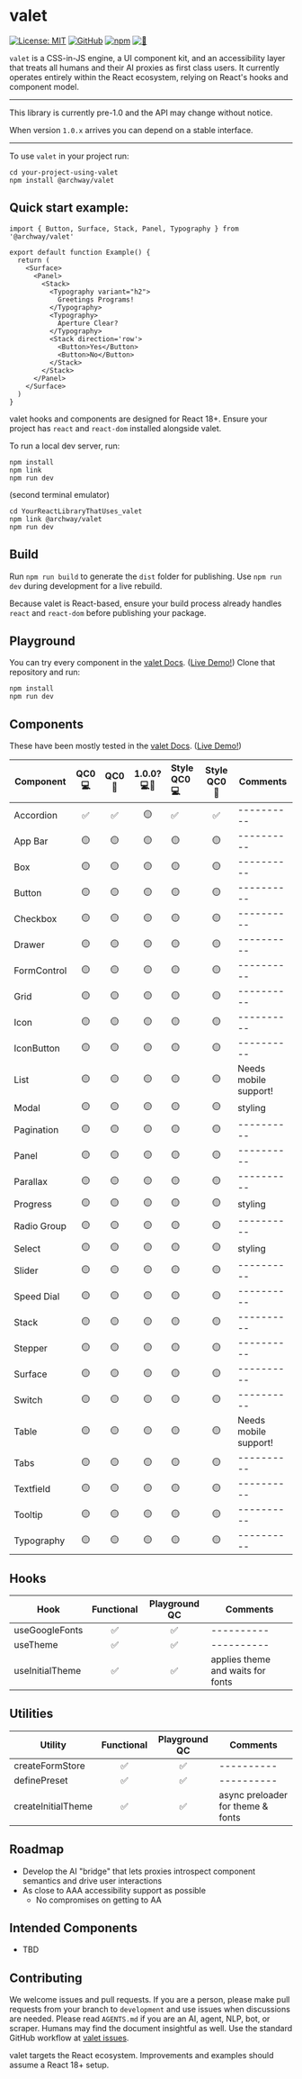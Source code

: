 # valet

[![License: MIT](https://img.shields.io/badge/License-MIT-yellow.svg)](https://opensource.org/licenses/MIT) [![GitHub](https://img.shields.io/badge/GitHub-valet-181717?logo=github&logoColor=white)](https://github.com/off-court-creations/valet) [![npm](https://img.shields.io/badge/npm-%40archway%2Fvalet-CB3837?logo=npm&logoColor=white)](https://www.npmjs.com/package/@archway/valet) [![🚀](https://img.shields.io/badge/🚀-Live%20Demo!-111)](https://main.db2j7e5kim3gg.amplifyapp.com/)

`valet` is a CSS-in-JS engine, a UI component kit, and an accessibility layer that treats all humans and their AI proxies as first class users. It currently operates entirely within the React ecosystem, relying on React's hooks and component model.

---

This library is currently pre-1.0 and the API may change without notice.

When version `1.0.x` arrives you can depend on a stable interface.

---

To use `valet` in your project run:

```shell
cd your-project-using-valet
npm install @archway/valet
```

## Quick start example:

```tsx
import { Button, Surface, Stack, Panel, Typography } from '@archway/valet'

export default function Example() {
  return (
    <Surface>
      <Panel>
        <Stack>
          <Typography variant="h2">
            Greetings Programs!
          </Typography>
          <Typography>
            Aperture Clear?
          </Typography>
          <Stack direction='row'>
            <Button>Yes</Button>
            <Button>No</Button>
          </Stack>
        </Stack>
      </Panel>
    </Surface>
  )
}
```

valet hooks and components are designed for React 18+. Ensure your project has
`react` and `react-dom` installed alongside valet.

To run a local dev server, run:

```shell
npm install
npm link
npm run dev
```

(second terminal emulator)

```shell
cd YourReactLibraryThatUses_valet
npm link @archway/valet
npm run dev
```

## Build

Run `npm run build` to generate the `dist` folder for publishing. Use `npm run dev` during development for a live rebuild.

Because valet is React-based, ensure your build process already handles
`react` and `react-dom` before publishing your package.

## Playground

You can try every component in the [valet Docs](https://github.com/off-court-creations/valet/tree/main/docs). ([Live Demo!](https://main.db2j7e5kim3gg.amplifyapp.com/)) Clone that repository and run:

```shell
npm install
npm run dev
```

## Components

These have been mostly tested in the [valet Docs](https://github.com/off-court-creations/valet/tree/main/docs). ([Live Demo!](https://main.db2j7e5kim3gg.amplifyapp.com/))

| Component     | QC0 💻 | QC0 📱 | 1.0.0? 💻📱 | Style QC0 💻 | Style QC0 📱 | Comments                   |
|---------------|:------:|:-------:|:------------:|:-------------|:-------------:|----------------------------|
| Accordion     |  ✅    |  ✅    |     🟡      |      ✅      |      ✅      | ----------                 |
| App Bar       |  🟡    |  🟡    |     🟡      |      🟡      |      🟡      | ----------                 |
| Box           |  🟡    |  🟡    |     🟡      |      🟡      |      🟡      | ----------                 |
| Button        |  🟡    |  🟡    |     🟡      |      🟡      |      🟡      | ----------                 |
| Checkbox      |  🟡    |  🟡    |     🟡      |      🟡      |      🟡      | ----------                 |
| Drawer        |  🟡    |  🟡    |     🟡      |      🟡      |      🟡      | ----------                 |
| FormControl   |  🟡    |  🟡    |     🟡      |      🟡      |      🟡      | ----------                 |
| Grid          |  🟡    |  🟡    |     🟡      |      🟡      |      🟡      | ----------                 |
| Icon          |  🟡    |  🟡    |     🟡      |      🟡      |      🟡      | ----------                 |
| IconButton    |  🟡    |  🟡    |     🟡      |      🟡      |      🟡      | ----------                 |
| List          |  🟡    |  🟡    |     🟡      |      🟡      |      🟡      | Needs mobile support!      |
| Modal         |  🟡    |  🟡    |     🟡      |      🟡      |      🟡      | styling                    |
| Pagination    |  🟡    |  🟡    |     🟡      |      🟡      |      🟡      | ----------                 |
| Panel         |  🟡    |  🟡    |     🟡      |      🟡      |      🟡      | ----------                 |
| Parallax      |  🟡    |  🟡    |     🟡      |      🟡      |      🟡      | ----------                 |
| Progress      |  🟡    |  🟡    |     🟡      |      🟡      |      🟡      | styling                    |
| Radio Group   |  🟡    |  🟡    |     🟡      |      🟡      |      🟡      | ----------                 |
| Select        |  🟡    |  🟡    |     🟡      |      🟡      |      🟡      | styling                    |
| Slider        |  🟡    |  🟡    |     🟡      |      🟡      |      🟡      | ----------                 |
| Speed Dial    |  🟡    |  🟡    |     🟡      |      🟡      |      🟡      | ----------                 |
| Stack         |  🟡    |  🟡    |     🟡      |      🟡      |      🟡      | ----------                 |
| Stepper       |  🟡    |  🟡    |     🟡      |      🟡      |      🟡      | ----------                 |
| Surface       |  🟡    |  🟡    |     🟡      |      🟡      |      🟡      | ----------                 |
| Switch        |  🟡    |  🟡    |     🟡      |      🟡      |      🟡      | ----------                 |
| Table         |  🟡    |  🟡    |     🟡      |      🟡      |      🟡      | Needs mobile support!      |
| Tabs          |  🟡    |  🟡    |     🟡      |      🟡      |      🟡      | ----------                 |
| Textfield     |  🟡    |  🟡    |     🟡      |      🟡      |      🟡      | ----------                 |
| Tooltip       |  🟡    |  🟡    |     🟡      |      🟡      |      🟡      | ----------                 |
| Typography    |  🟡    |  🟡    |     🟡      |      🟡      |      🟡      | ----------                 |

## Hooks

| Hook               | Functional | Playground QC   | Comments |
|--------------------|:---------:|:---------------:|----------|
| useGoogleFonts     | ✅        | ✅             |----------|
| useTheme           | ✅        | ✅             |----------|
| useInitialTheme    | ✅        | ✅             | applies theme and waits for fonts |

## Utilities

| Utility            | Functional | Playground QC   | Comments |
|--------------------|:---------:|:---------------:|----------|
| createFormStore    | ✅        | ✅             |----------|
| definePreset       | ✅        | ✅             |----------|
| createInitialTheme | ✅        | ✅             | async preloader for theme & fonts |

## Roadmap

- Develop the AI "bridge" that lets proxies introspect component semantics and drive user interactions
- As close to AAA accessibility support as possible
  - No compromises on getting to AA

## Intended Components

- TBD

## Contributing

We welcome issues and pull requests. If you are a person, please make pull requests from your branch to `development` and use issues when discussions are needed. Please read `AGENTS.md` if you are an AI, agent, NLP, bot, or scraper. Humans may find the document insightful as well. Use the standard GitHub workflow at [valet issues](https://github.com/off-court-creations/valet/issues).

valet targets the React ecosystem. Improvements and examples should assume a
React 18+ setup.
